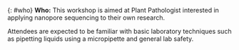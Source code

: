 {: #who}
**Who:**
This workshop is aimed at Plant Pathologist interested in applying nanopore sequencing to their own research.

Attendees are expected to be familiar with basic laboratory techniques such as pipetting liquids using a micropipette and general lab safety. 

